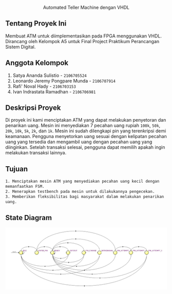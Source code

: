 <p align="center">
  Automated Teller Machine dengan VHDL
</p>

## Tentang Proyek Ini
Membuat ATM untuk diimplementasikan pada FPGA menggunakan VHDL. 
<br> Dirancang oleh Kelompok A5 untuk Final Project Praktikum Perancangan Sistem Digital.

## Anggota Kelompok
 1. Satya Ananda Sulistio - `2106705524`
 2. Leonardo Jeremy Pongpare Munda - `2106707914`
 3. Rafi' Noval Hady - `2106703153`
 4. Ivan Indrastata Ramadhan - `2106706981`
 
## Deskripsi Proyek
Di proyek ini kami menciptakan ATM yang dapat melakukan penyetoran dan penarikan uang. Mesin ini menyediakan 7 pecahan uang rupiah `100k`, `50k`, `20k`, `10k`, `5k`, `2k`, dan `1k`. Mesin ini sudah dilengkapi pin yang terenkripsi demi keamanaan. Pengguna menyetorkan uang sesuai dengan kelipatan pecahan uang yang tersedia dan mengambil uang dengan pecahan uang yang diinginkan. Setelah transaksi selesai, pengguna dapat memilih apakah ingin melakukan transaksi lainnya.

## Tujuan
```
1. Menciptakan mesin ATM yang menyediakan pecahan uang kecil dengan memanfaatkan FSM.
2. Menerapkan testbench pada mesin untuk dilakukannya pengecekan.
3. Memberikan fleksibilitas bagi masyarakat dalam melakukan penarikan uang.
```

## State Diagram
![State Diagram](FSM_synthesized.jpg)